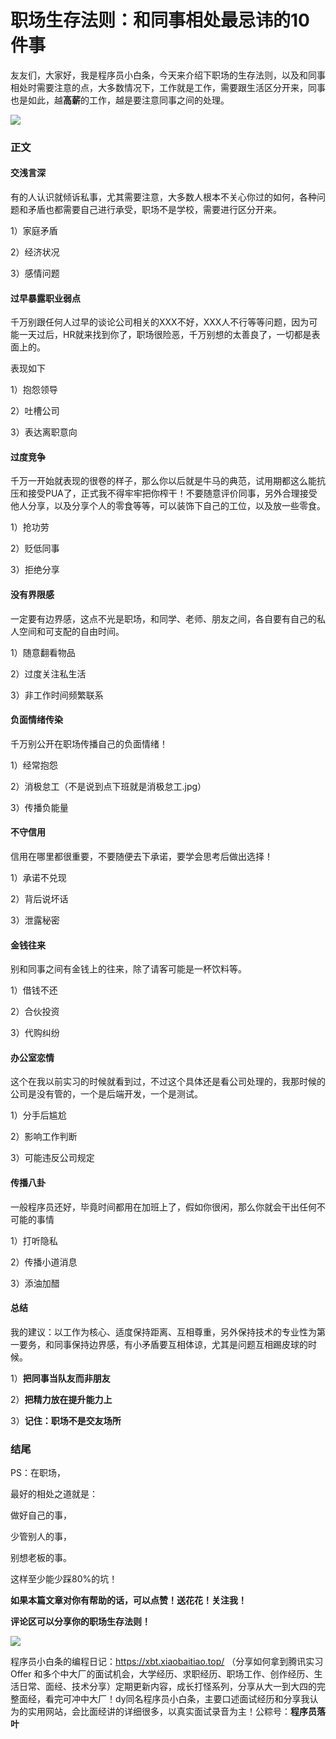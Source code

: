 # 职场生存法则：和同事相处最忌讳的10件事

友友们，大家好，我是程序员小白条，今天来介绍下职场的生存法则，以及和同事相处时需要注意的点，大多数情况下，工作就是工作，需要跟生活区分开来，同事也是如此，越**高薪**的工作，越是要注意同事之间的处理。

![](https://pic.yupi.icu/5563/202507311945463.png)

### 正文

#### 交浅言深

有的人认识就倾诉私事，尤其需要注意，大多数人根本不关心你过的如何，各种问题和矛盾也都需要自己进行承受，职场不是学校，需要进行区分开来。

1）家庭矛盾

2）经济状况

3）感情问题

#### 过早暴露职业弱点

千万别跟任何人过早的谈论公司相关的XXX不好，XXX人不行等等问题，因为可能一天过后，HR就来找到你了，职场很险恶，千万别想的太善良了，一切都是表面上的。

表现如下

1）抱怨领导

2）吐槽公司

3）表达离职意向

#### 过度竞争

千万一开始就表现的很卷的样子，那么你以后就是牛马的典范，试用期都这么能抗压和接受PUA了，正式我不得牢牢把你榨干！不要随意评价同事，另外合理接受他人分享，以及分享个人的零食等等，可以装饰下自己的工位，以及放一些零食。

1）抢功劳

2）贬低同事

3）拒绝分享

#### 没有界限感

一定要有边界感，这点不光是职场，和同学、老师、朋友之间，各自要有自己的私人空间和可支配的自由时间。

1）随意翻看物品

2）过度关注私生活

3）非工作时间频繁联系

#### 负面情绪传染

千万别公开在职场传播自己的负面情绪！

1）经常抱怨

2）消极怠工（不是说到点下班就是消极怠工.jpg）

3）传播负能量

#### 不守信用

信用在哪里都很重要，不要随便去下承诺，要学会思考后做出选择！

1）承诺不兑现

2）背后说坏话

3）泄露秘密

#### 金钱往来

别和同事之间有金钱上的往来，除了请客可能是一杯饮料等。

1）借钱不还

2）合伙投资

3）代购纠纷

#### 办公室恋情

这个在我以前实习的时候就看到过，不过这个具体还是看公司处理的，我那时候的公司是没有管的，一个是后端开发，一个是测试。

1）分手后尴尬

2）影响工作判断

3）可能违反公司规定

#### 传播八卦

一般程序员还好，毕竟时间都用在加班上了，假如你很闲，那么你就会干出任何不可能的事情

1）打听隐私

2）传播小道消息

3）添油加醋

#### 总结

我的建议：以工作为核心、适度保持距离、互相尊重，另外保持技术的专业性为第一要务，和同事保持边界感，有小矛盾要互相体谅，尤其是问题互相踢皮球的时候。

1）**把同事当队友而非朋友**

2）**把精力放在提升能力上**

3）**记住：职场不是交友场所**

### 结尾

PS：在职场，

最好的相处之道就是：

做好自己的事，

少管别人的事，

别想老板的事。

这样至少能少踩80%的坑！

**如果本篇文章对你有帮助的话，可以点赞！送花花！关注我！**

**评论区可以分享你的职场生存法则！**

![](https://pic.yupi.icu/5563/202507311947962.png)

程序员小白条的编程日记：https://xbt.xiaobaitiao.top/ （分享如何拿到腾讯实习 Offer 和多个中大厂的面试机会，大学经历、求职经历、职场工作、创作经历、生活日常、面经、技术分享）定期更新内容，成长打怪系列，分享从大一到大四的完整面经，看完可冲中大厂！dy同名程序员小白条，主要口述面试经历和分享我认为的实用网站，会比面经讲的详细很多，以真实面试录音为主！公粽号：**程序员落叶**